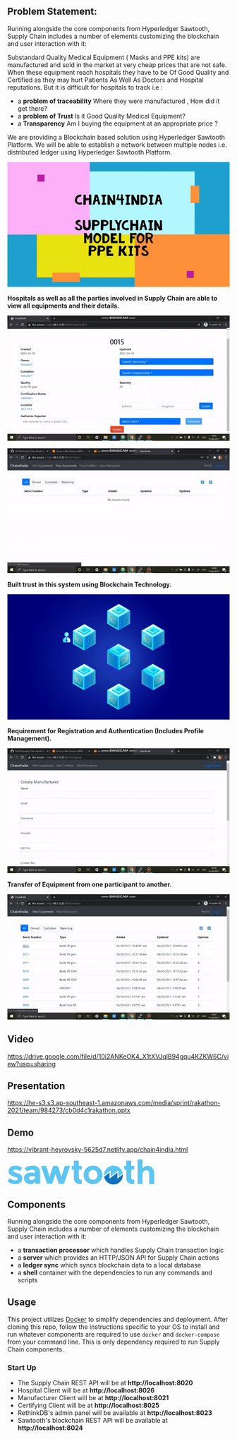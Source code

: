 ## Problem Statement:

Running alongside the core components from Hyperledger Sawtooth, Supply Chain
includes a number of elements customizing the blockchain and user interaction
with it:

Substandard Quality Medical Equipment ( Masks and PPE kits) are manufactured 
and sold in the market at very cheap prices that are not safe. 
When these equipment reach hospitals they have to be Of Good Quality and Certified 
as they may hurt Patients As Well As Doctors and Hospital reputations. 
But it is difficult for hospitals to track i.e : 

- a **problem of traceability** Where they were manufactured , How did it get there?
- a **problem of Trust** Is it Good Quality Medical Equipment? 
- a **Transparency** Am I buying the equipment at an appropriate price ? 


We are providing a Blockchain based solution using Hyperledger Sawtooth Platform. 
We will be able to establish a network between multiple nodes i.e. distributed ledger using Hyperledger Sawtooth Platform.

![img3](images/img3.gif)

**Hospitals as well as all the parties involved in Supply Chain are able to view all equipments and their details.**

![img1](images/img1.gif)

![img2](images/img2.gif)

**Built trust in this system using Blockchain Technology.**

![img6](images/img6.gif)

**Requirement for Registration and Authentication (Includes Profile Management).**

![img4](images/img4.gif)

**Transfer of Equipment from one participant to another.**

![img5](images/img5.gif)


## Video
https://drive.google.com/file/d/10i2ANKeOK4_X1tXVJqlB94gqu4KZKW6C/view?usp=sharing

## Presentation
https://he-s3.s3.ap-southeast-1.amazonaws.com/media/sprint/rakathon-2021/team/984273/cb0d4c1rakathon.pptx

## Demo
https://vibrant-heyrovsky-5625d7.netlify.app/chain4india.html


![Hyperledger Sawtooth](images/sawtooth_logo_light_blue-small.png)


## Components

Running alongside the core components from Hyperledger Sawtooth, Supply Chain
includes a number of elements customizing the blockchain and user interaction
with it:

- a **transaction processor** which handles Supply Chain transaction logic
- a **server** which provides an HTTP/JSON API for Supply Chain actions
- a **ledger sync** which syncs blockchain data to a local database
- a **shell** container with the dependencies to run any commands and scripts


## Usage

This project utilizes [Docker](https://www.docker.com/what-docker) to simplify
dependencies and deployment. After cloning this repo, follow the instructions
specific to your OS to install and run whatever components are required to use
`docker` and `docker-compose` from your command line. This is only dependency
required to run Supply Chain components.

### Start Up

- The Supply Chain REST API will be at **http://localhost:8020**
- Hospital Client will be at **http://localhost:8026**
- Manufacturer Client will be at **http://localhost:8021**
- Certifying Client will be at **http://localhost:8025**
- RethinkDB's admin panel will be available at **http://localhost:8023**
- Sawtooth's blockchain REST API will be available at **http://localhost:8024**

